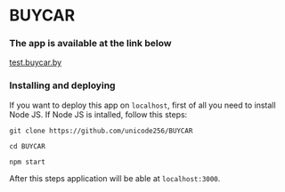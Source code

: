 # BUYCAR
### The app is available at the link below
[test.buycar.by](http://test.buycar.by)

### Installing and deploying
If you want to deploy this app on `localhost`, first of all you need to install Node JS.
If Node JS is intalled, follow this steps:
```
git clone https://github.com/unicode256/BUYCAR
```
```
cd BUYCAR
```
```
npm start
```
After this steps application will be able at `localhost:3000`.
